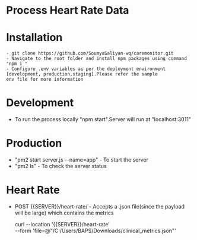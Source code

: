 # Process Heart Rate Data

# Installation
    - git clone https://github.com/SoumyaSaliyan-wq/caremonitor.git
    - Navigate to the root folder and install npm packages using command  "npm i "
    - Configure .env variables as per the deployment environment [development, production,staging].Please refer the sample 
    env file for more information

# Development
- To run the process locally "npm start".Server will run at "localhost:3011"

# Production
- "pm2 start server.js --name=app" - To start the server 
- "pm2 ls" - To check the server status

# Heart Rate 
- POST {{SERVER}}/heart-rate/ - Accepts a .json file(since the payload will be large) which contains the metrics

    curl --location '{{SERVER}}/heart-rate' \
    --form 'file=@"/C:/Users/BAPS/Downloads/clinical_metrics.json"'
 
